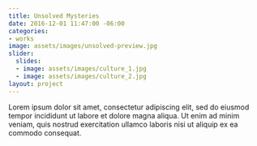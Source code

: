 ```yaml
---
title: Unsolved Mysteries
date: 2016-12-01 11:47:00 -06:00
categories:
- works
image: assets/images/unsolved-preview.jpg
slider:
  slides:
  - image: assets/images/culture_1.jpg
  - image: assets/images/culture_2.jpg
layout: project
---
```


Lorem ipsum dolor sit amet, consectetur adipiscing elit, sed do eiusmod tempor incididunt ut labore et dolore magna aliqua. Ut enim ad minim veniam, quis nostrud exercitation ullamco laboris nisi ut aliquip ex ea commodo consequat.
